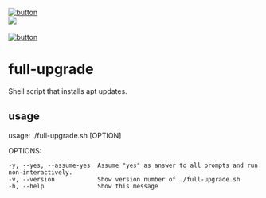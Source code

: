 [![button](https://img.shields.io/badge/Download-success)](https://files.teunjojo.com/download.php?file=full-upgrade)
<br><img src="https://img.shields.io/badge/dynamic/json?color=informational&label=version&prefix=v&query=%24.version&url=https%3A%2F%2Ffiles.teunjojo.com%2Flatest.php%3Frepo%3Dfull-upgrade%26data_type%3Djson">
<br><br>[![button](https://img.shields.io/badge/Donate-yellow?logo=paypal)](https://www.paypal.com/donate/?hosted_button_id=U9YA79HDTWTZW)
# full-upgrade
Shell script that installs apt updates.

## usage
usage: ./full-upgrade.sh [OPTION]

OPTIONS:

    -y, --yes, --assume-yes  Assume "yes" as answer to all prompts and run non-interactively.
    -v, --version            Show version number of ./full-upgrade.sh
    -h, --help               Show this message

